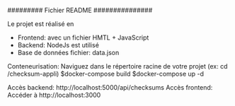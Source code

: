 ######### Fichier README  ###############

Le projet est réalisé en 
* Frontend: avec un fichier HMTL + JavaScript
* Backend: NodeJs est utilisé
* Base de données fichier: data.json

Conteneurisation:
Naviguez dans le répertoire racine de votre projet  (ex: cd /checksum-appli)
$docker-compose build
$docker-compose up -d

Accès backend: http://localhost:5000/api/checksums
Accès frontend: Accéder à http://localhost:3000

